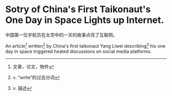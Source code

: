 # Sotry of China's First Taikonaut's One Day in Space Lights up Internet.

中国第一位宇航员在太空中的一天的故事点亮了互联网。

An article[^article] written[^written] by China's first taikonaut Yang Liwei describing[^describing] his one day in space triggered heated discussions on social media platforms.

[^article]:文章，论文，物件
[^written]: v. “write”的过去分词
[^describing]: v. 描述

